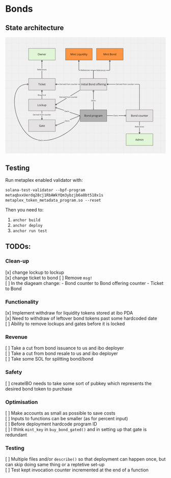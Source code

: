 
# Bonds


## State architecture

![image description](diagram.png)

## Testing

Run metaplex enabled validator with:

    solana-test-validator --bpf-program metaqbxxUerdq28cj1RbAWkYQm3ybzjb6a8bt518x1s metaplex_token_metadata_program.so --reset

Then  you need to:
1. `anchor build`
2. `anchor deploy`
3. `anchor run test`

## TODOs:

### Clean-up

[x] change lockup to lockup  
[x] change ticket to bond
[ ] Remove `msg!`  
[ ] In the diageam change:
    - Bond counter to Bond offering counter
    - Ticket to Bond

### Functionality

[x] Implement withdraw for liquidity tokens stored at ibo PDA  
[x] Need to withdraw of leftover bond tokens past some hardcoded date  
[ ] Ability to remove lockups and gates before it is locked


### Revenue

[ ] Take a cut from bond issuance to us and ibo deployer  
[ ] Take a cut from bond resale to us and ibo deployer  
[ ] Take some SOL for splitting bond/bond  

### Safety

[ ] createIBO needs to take some sort of pubkey which represents the desired bond token to purchase  

### Optimisation

[ ] Make accounts as small as possible to save costs  
[ ] Inputs to functions can be smaller (as for percent input)  
[ ] Before deployment hardcode program ID  
[ ] I think `mint_key` in `buy_bond_gated()` and in setting up that gate is redundant  

### Testing

[ ] Multiple files and/or `describe()` so that deployment can happen once, but can skip doing same thing or a reptetive set-up  
[ ] Test kept invocation counter incremented at the end of a function
